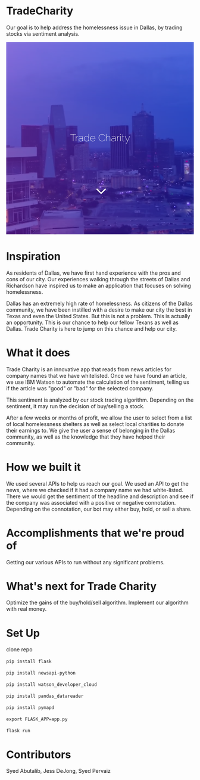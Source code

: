 # TradeCharity
Our goal is to help address the homelessness issue in Dallas, by trading stocks via sentiment analysis.

![Trade Charity Image](https://github.com/jessdejong/TradeCharity/blob/master/TradeCharityImage.png)

# Inspiration
As residents of Dallas, we have first hand experience with the pros and cons of our city. Our experiences walking through the streets of Dallas and Richardson have inspired us to make an application that focuses on solving homelessness.

Dallas has an extremely high rate of homelessness. As citizens of the Dallas community, we have been instilled with a desire to make our city the best in Texas and even the United States. But this is not a problem. This is actually an opportunity. This is our chance to help our fellow Texans as well as Dallas. Trade Charity is here to jump on this chance and help our city.

# What it does
Trade Charity is an innovative app that reads from news articles for company names that we have whitelisted. Once we have found an article, we use IBM Watson to automate the calculation of the sentiment, telling us if the article was "good" or "bad" for the selected company.

This sentiment is analyzed by our stock trading algorithm. Depending on the sentiment, it may run the decision of buy/selling a stock.

After a few weeks or months of profit, we allow the user to select from a list of local homelessness shelters as well as select local charities to donate their earnings to. We give the user a sense of belonging in the Dallas community, as well as the knowledge that they have helped their community.

# How we built it
We used several APIs to help us reach our goal. We used an API to get the news, where we checked if it had a company name we had white-listed. There we would get the sentiment of the headline and description and see if the company was associated with a positive or negative connotation. Depending on the connotation, our bot may either buy, hold, or sell a share.

# Accomplishments that we're proud of
Getting our various APIs to run without any significant problems.

# What's next for Trade Charity
Optimize the gains of the buy/hold/sell algorithm. Implement our algorithm with real money.

# Set Up
clone repo

`pip install flask`

`pip install newsapi-python`

`pip install watson_developer_cloud`

`pip install pandas_datareader`

`pip install pymapd`

`export FLASK_APP=app.py`

`flask run`

# Contributors
Syed Abutalib, Jess DeJong, Syed Pervaiz
